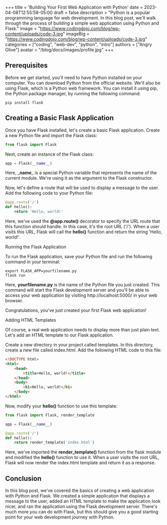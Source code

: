 +++
title = 'Building Your First Web Application with Python'
date = 2023-04-08T12:55:58-05:00
draft = false
description = "Python is a popular programming language for web development. In this blog post, we'll walk through the process of building a simple web application using Python and Flask."
image = "https://www.codingdojo.com/blog/wp-content/uploads/code-3.jpg"
imageBig = "https://www.codingdojo.com/blog/wp-content/uploads/code-3.jpg"
categories = ["coding", "web-dev", "python", "intro"]
authors = ["Angry Olive"]
avatar = "/blog/docs/images/profile.jpg"
+++

## Prerequisites

Before we get started, you'll need to have Python installed on your computer. You can download Python from the official website. We'll also be using Flask, which is a Python web framework. You can install it using pip, the Python package manager, by running the following command:

```properties
pip install flask
```

## Creating a Basic Flask Application

Once you have Flask installed, let's create a basic Flask application. Create a new Python file and import the Flask class:
```python
from flask import Flask
```

Next, create an instance of the Flask class:
```python
app = Flask(__name__)
```

Here, \___name__\_ is a special Python variable that represents the name of the current module. We're using it as the argument to the Flask constructor.

Now, let's define a route that will be used to display a message to the user. Add the following code to your Python file:
```python
@app.route('/')
def hello():
    return 'Hello, world!'
```
Here, we've used the **@app.route()** decorator to specify the URL route that this function should handle. In this case, it's the root URL ('/'). When a user visits this URL, Flask will call the **hello()** function and return the string 'Hello, world!'.

Running the Flask Application

To run the Flask application, save your Python file and run the following command in your terminal:
```properties
export FLASK_APP=yourfilename.py
flask run
```

Here, **yourfilename.py** is the name of the Python file you just created. This command will start the Flask development server and you'll be able to access your web application by visiting <a class="black">http://localhost:5000/</a> in your web browser.

Congratulations, you've just created your first Flask web application!

Adding HTML Templates

Of course, a real web application needs to display more than just plain text. Let's add an HTML template to our Flask application.

Create a new directory in your project called templates. In this directory, create a new file called index.html. Add the following HTML code to this file:
```html
<!DOCTYPE html>
<html>
    <head>
        <title>Hello, world!</title>
    </head>
    <body>
        <h1>Hello, world!</h1>
    </body>
</html>
```
Now, modify your **hello()** function to use this template:

```python
from flask import Flask, render_template

app = Flask(__name__)

@app.route('/')
def hello():
    return render_template('index.html')
```

Here, we've imported the **render_template()** function from the flask module and modified the **hello()** function to use it. When a user visits the root URL, Flask will now render the index.html template and return it as a response.


## Conclusion

In this blog post, we've covered the basics of creating a web application with Python and Flask. We created a simple application that displays a message to the user, added an HTML template to make the application look nicer, and ran the application using the Flask development server. There's much more you can do with Flask, but this should give you a good starting point for your web development journey with Python.